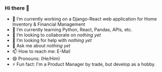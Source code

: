 ### Hi there 👋

- 🔭 I’m currently working on a Django-React web application for Home Inventory & Financial Management
- 🌱 I’m currently learning Python, React, Pandas, APIs, etc.
- 👯 I’m looking to collaborate on *nothing yet*
- 🤔 I’m looking for help with *nothing yet*
- 💬 Ask me about *nothing yet*
- 📫 How to reach me: E-Mail
- 😄 Pronouns: (He/Him)
- ⚡ Fun fact: I'm a Product Manager by trade, but develop as a hobby.
